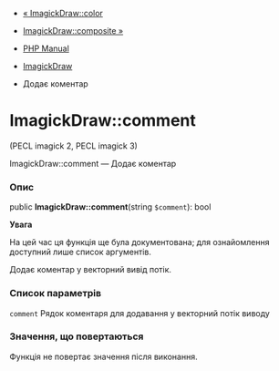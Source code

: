 - [« ImagickDraw::color](imagickdraw.color.md)
- [ImagickDraw::composite »](imagickdraw.composite.md)

- [PHP Manual](index.md)
- [ImagickDraw](class.imagickdraw.md)
- Додає коментар

# ImagickDraw::comment

(PECL imagick 2, PECL imagick 3)

ImagickDraw::comment — Додає коментар

### Опис

public **ImagickDraw::comment**(string `$comment`): bool

**Увага**

На цей час ця функція ще була документована; для
ознайомлення доступний лише список аргументів.

Додає коментар у векторний вивід потік.

### Список параметрів

`comment`
Рядок коментаря для додавання у векторний потік виводу

### Значення, що повертаються

Функція не повертає значення після виконання.
